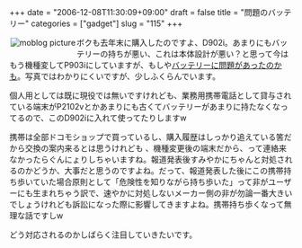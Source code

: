 +++
date = "2006-12-08T11:30:09+09:00"
draft = false
title = "問題のバッテリー"
categories = ["gadget"]
slug = "115"
+++

<a rel="lightbox" href="https://keruru.net/images/4578ce30f27c2-img010.jpg"><img vspace="2" hspace="2" border="0" align="left" title="moblogPicture" alt="moblog picture" src="https://keruru.net/images/4578ce30f27c2-thumb_img010.jpg" /></a> ボクも去年末に購入したのですよ、D902i。あまりにもバッテリーの持ちが悪い、これは本体設計が悪い？と思って今はもう機種変してP903iにしていますが、もしや<a href="http://www.nttdocomo.co.jp/info/news_release/page/20061207.html">バッテリーに問題があったのかも</a>。写真ではわかりにくいですが、少しふくらんでいます。

個人用としては既に現役では無いですけれども、業務用携帯電話として貸与されている端末がP2102vとかあまりにも古くてバッテリーがあまりに持たなくなってるので、このD902iに入れて使ってたりしますw

携帯は全部ドコモショップで買っているし、購入履歴はしっかり追えている筈だから交換の案内来るとは思うけれども 、機種変更後の端末だから、って連絡来なかったらぐんにょりしちゃいますね。報道発表後すみやかにちゃんと対処されるのかどうか、大事だと思うのですよね。だって、報道発表した後にこの携帯持ち歩いていた場合原則として「危険性を知りながら持ち歩いた」って非がユーザーにも生まれちゃう訳で、速やかに対処しないメーカー側の非が勿論一番大きいでしょうけれども訴訟になった際に影響してきますよね。携帯持ち歩くなって無理な話ですしw

どう対応されるのかしばらく注目していきたいです。
